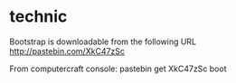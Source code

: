 technic
=======

Bootstrap is downloadable from the following URL
http://pastebin.com/XkC47zSc

From computercraft console:
pastebin get XkC47zSc boot
